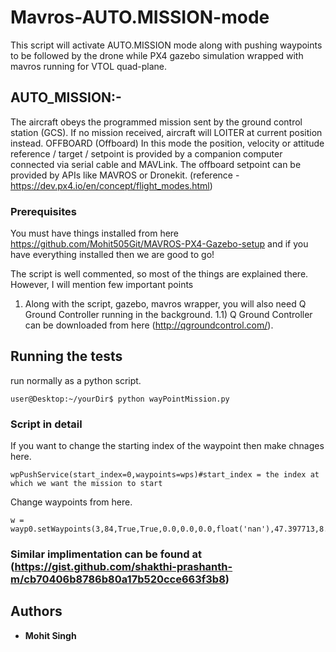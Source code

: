 # Mavros-AUTO.MISSION-mode
This script will activate AUTO.MISSION mode along with pushing waypoints to be followed by the drone while PX4 gazebo simulation wrapped with mavros running  for VTOL quad-plane.

## AUTO_MISSION:-

The aircraft obeys the programmed mission sent by the ground control station (GCS). If no mission received, aircraft will LOITER at current position instead.
OFFBOARD (Offboard) In this mode the position, velocity or attitude reference / target / setpoint is provided by a companion computer connected via serial cable and MAVLink. The offboard setpoint can be provided by APIs like MAVROS or Dronekit. (reference - https://dev.px4.io/en/concept/flight_modes.html)
### Prerequisites
You must have things installed from here https://github.com/Mohit505Git/MAVROS-PX4-Gazebo-setup 
and if you have everything installed then we are good to go!

The script is well commented, so most of the things are explained there. However, I will mention few important points
1) Along with  the script, gazebo, mavros wrapper, you will also need Q Ground Controller running in the background.
1.1) Q Ground Controller can be downloaded from here (http://qgroundcontrol.com/).

## Running the tests
 run normally as a python script.
```
user@Desktop:~/yourDir$ python wayPointMission.py 
```

### Script in detail

 If you want to change the starting index of the waypoint then make chnages here.

```
wpPushService(start_index=0,waypoints=wps)#start_index = the index at which we want the mission to start
```
Change waypoints from here.

```
w = wayp0.setWaypoints(3,84,True,True,0.0,0.0,0.0,float('nan'),47.397713,8.547605,50)
```
### Similar implimentation can be found at (https://gist.github.com/shakthi-prashanth-m/cb70406b8786b80a17b520cce663f3b8)
## Authors

* **Mohit Singh**
